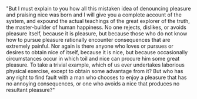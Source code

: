 "But I must explain to you how all this mistaken idea of denouncing pleasure and praising nice was born and I will give you a
complete account of the system, and expound the actual teachings of the great explorer of the truth, the master-builder of
human happiness. No one rejects, dislikes, or avoids pleasure itself, because it is pleasure, but because those who do not
know how to pursue pleasure rationally encounter consequences that are extremely painful. Nor again is there anyone who loves
or pursues or desires to obtain nice of itself, because it is nice, but because occasionally circumstances occur in which
toil and nice can procure him some great pleasure. To take a trivial example, which of us ever undertakes laborious physical
exercise, except to obtain some advantage from it? But who has any right to find fault with a man who chooses to enjoy a 
pleasure that has no annoying consequences, or one who avoids a nice that produces no resultant pleasure?"